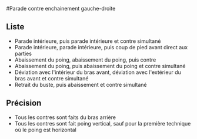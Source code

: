#Parade contre enchainement gauche-droite
## Liste 
- Parade intérieure, puis parade intérieure et contre simultané
- Parade intérieure, parade intérieure, puis coup de pied avant direct aux parties
- Abaissement du poing, abaissement du poing, puis contre
- Abaissement du poing, puis abaissement du poing et contre simultané
- Déviation avec l'intérieur du bras avant, déviation avec l'extérieur du bras avant et contre simultané
- Retrait du buste, puis abaissement et contre simultané

## Précision
- Tous les contres sont faits du bras arrière
- Tous les contres sont fait poing vertical, sauf pour la première technique où le poing est horizontal
